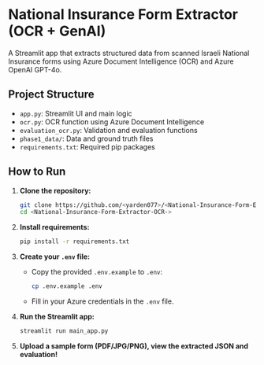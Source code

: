# National Insurance Form Extractor (OCR + GenAI)
A Streamlit app that extracts structured data from scanned Israeli National Insurance forms using Azure Document Intelligence (OCR) and Azure OpenAI GPT-4o.

## Project Structure

- `app.py`: Streamlit UI and main logic
- `ocr.py`: OCR function using Azure Document Intelligence
- `evaluation_ocr.py`: Validation and evaluation functions
- `phase1_data/`: Data and ground truth files
- `requirements.txt`: Required pip packages
## How to Run

1. **Clone the repository:**
    ```bash
    git clone https://github.com/<yarden077>/<National-Insurance-Form-Extractor-OCR->.git
    cd <National-Insurance-Form-Extractor-OCR->
    ```

2. **Install requirements:**
    ```bash
    pip install -r requirements.txt
    ```

3. **Create your `.env` file:**
    - Copy the provided `.env.example` to `.env`:
      ```bash
      cp .env.example .env
      ```
    - Fill in your Azure credentials in the `.env` file.

4. **Run the Streamlit app:**
    ```bash
    streamlit run main_app.py
    ```

5. **Upload a sample form (PDF/JPG/PNG), view the extracted JSON and evaluation!**
